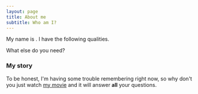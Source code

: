 ```yaml
---
layout: page
title: About me
subtitle: Who am I?
---
```


My name is . I have the following qualities.

What else do you need?

### My story

To be honest, I'm having some trouble remembering right now, so why don't you just watch [my movie](https://youtu.be/dQw4w9WgXcQ) and it will answer **all** your questions.
